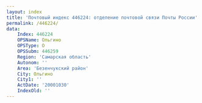 ```yaml
---
layout: index
title: 'Почтовый индекс 446224: отделение почтовой связи Почты России'
permalink: /446224/
data:
    Index: 446224
    OPSName: Ольгино
    OPSType: О
    OPSSubm: 446259
    Region: 'Самарская область'
    Autonom: ''
    Area: 'Безенчукский район'
    City: Ольгино
    City1: ''
    ActDate: '20001030'
    IndexOld: ''
---
```

